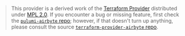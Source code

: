 > This provider is a derived work of the [Terraform Provider](https://github.com/terraform-providers/terraform-provider-airbyte)
> distributed under [MPL 2.0](https://www.mozilla.org/en-US/MPL/2.0/). If you encounter a bug or missing feature,
> first check the [`pulumi-airbyte` repo](/issues); however, if that doesn't turn up anything,
> please consult the source [`terraform-provider-airbyte` repo](https://github.com/terraform-providers/terraform-provider-airbyte/issues).